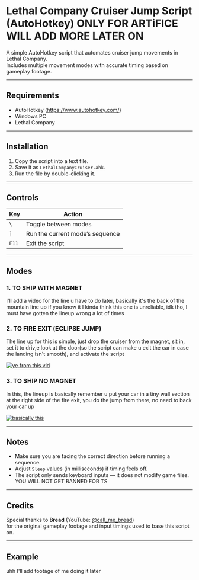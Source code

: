 # Lethal Company Cruiser Jump Script (AutoHotkey) ONLY FOR ARTiFICE WILL ADD MORE LATER ON

A simple AutoHotkey script that automates cruiser jump movements in Lethal Company.  
Includes multiple movement modes with accurate timing based on gameplay footage.

---

## Requirements

- AutoHotkey (https://www.autohotkey.com/)
- Windows PC
- Lethal Company

---

## Installation

1. Copy the script into a text file.
2. Save it as `LethalCompanyCruiser.ahk`.
3. Run the file by double-clicking it.

---

## Controls

| Key | Action |
|-----|---------|
| `\` | Toggle between modes |
| `]` | Run the current mode’s sequence |
| `F11` | Exit the script |

---

## Modes

### 1. TO SHIP WITH MAGNET
I'll add a video for the line u have to do later, basically it's the back of the mountain line up if you know it
I kinda think this one is unreliable, idk tho, I must have gotten the lineup wrong a lot of times

### 2. TO FIRE EXIT (ECLIPSE JUMP)
The line up for this is simple, just drop the cruiser from the magnet, sit in, set it to driv,e look at the door(so the script can make u exit the car in case the landing isn't smooth), and activate the script

[![ye from this vid](https://img.youtube.com/vi/0s9emjo7t3g/0.jpg)](https://www.youtube.com/watch?v=0s9emjo7t3g)

### 3. TO SHIP NO MAGNET
In this, the lineup is basically remember u put your car in a tiny wall section at the right side of the fire exit, you do the jump from there, no need to back your car up

[![basically this](https://img.youtube.com/vi/t9mUMyGLxTE/0.jpg)](https://www.youtube.com/watch?v=t9mUMyGLxTE)

---

## Notes

- Make sure you are facing the correct direction before running a sequence.
- Adjust `Sleep` values (in milliseconds) if timing feels off.
- The script only sends keyboard inputs — it does not modify game files. YOU WILL NOT GET BANNED FOR TS

---

## Credits

Special thanks to **Bread** (YouTube: [@call_me_bread](https://www.youtube.com/@call_me_bread))  
for the original gameplay footage and input timings used to base this script on.

---

## Example

uhh I'll add footage of me doing it later
